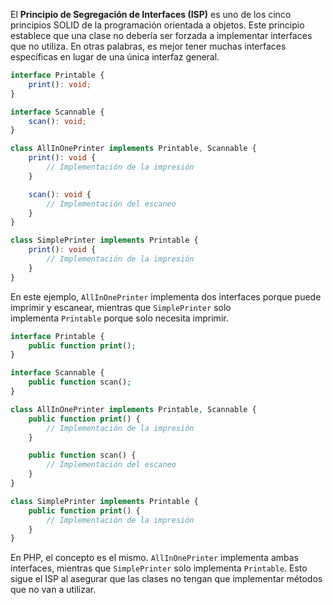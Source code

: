 El **Principio de Segregación de Interfaces (ISP)** es uno de los cinco principios SOLID de la programación orientada a objetos. Este principio establece que una clase no debería ser forzada a implementar interfaces que no utiliza. En otras palabras, es mejor tener muchas interfaces específicas en lugar de una única interfaz general.

```ts
interface Printable {
    print(): void;
}

interface Scannable {
    scan(): void;
}

class AllInOnePrinter implements Printable, Scannable {
    print(): void {
        // Implementación de la impresión
    }

    scan(): void {
        // Implementación del escaneo
    }
}

class SimplePrinter implements Printable {
    print(): void {
        // Implementación de la impresión
    }
}

```
En este ejemplo, `AllInOnePrinter` implementa dos interfaces porque puede imprimir y escanear, mientras que `SimplePrinter` solo implementa `Printable` porque solo necesita imprimir.
```php
interface Printable {
    public function print();
}

interface Scannable {
    public function scan();
}

class AllInOnePrinter implements Printable, Scannable {
    public function print() {
        // Implementación de la impresión
    }

    public function scan() {
        // Implementación del escaneo
    }
}

class SimplePrinter implements Printable {
    public function print() {
        // Implementación de la impresión
    }
}

```
En PHP, el concepto es el mismo. `AllInOnePrinter` implementa ambas interfaces, mientras que `SimplePrinter` solo implementa `Printable`. Esto sigue el ISP al asegurar que las clases no tengan que implementar métodos que no van a utilizar.